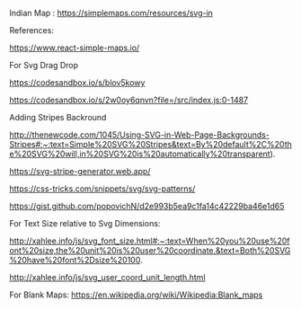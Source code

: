 Indian Map : https://simplemaps.com/resources/svg-in

References:

https://www.react-simple-maps.io/

For Svg Drag Drop

https://codesandbox.io/s/blov5kowy

https://codesandbox.io/s/2w0oy6qnvn?file=/src/index.js:0-1487

Adding Stripes Backround

http://thenewcode.com/1045/Using-SVG-in-Web-Page-Backgrounds-Stripes#:~:text=Simple%20SVG%20Stripes&text=By%20default%2C%20the%20SVG%20will,in%20SVG%20is%20automatically%20transparent).

https://svg-stripe-generator.web.app/

https://css-tricks.com/snippets/svg/svg-patterns/

https://gist.github.com/popovichN/d2e993b5ea9c1fa14c42229ba46e1d65

For Text Size relative to Svg Dimensions:

http://xahlee.info/js/svg_font_size.html#:~:text=When%20you%20use%20font%20size,the%20unit%20is%20user%20coordinate.&text=Both%20SVG%20have%20font%2Dsize%20100.

http://xahlee.info/js/svg_user_coord_unit_length.html

For Blank Maps:
https://en.wikipedia.org/wiki/Wikipedia:Blank_maps
